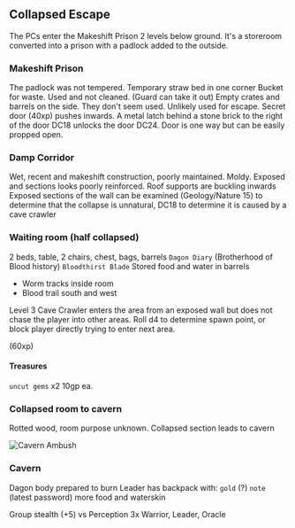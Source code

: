 ## Collapsed Escape

The PCs enter the Makeshift Prison 2 levels below ground.
It's a storeroom converted into a prison with a padlock added to the outside.

### Makeshift Prison
The padlock was not tempered.
Temporary straw bed in one corner
Bucket for waste. Used and not cleaned. (Guard can take it out)
Empty crates and barrels on the side. They don't seem used. Unlikely used for escape.
Secret door  (40xp) pushes inwards. A metal latch behind a stone brick to the right of the door DC18 unlocks the door DC24. Door is one way but can be easily propped open.

### Damp Corridor
Wet, recent and makeshift construction, poorly maintained.
Moldy. Exposed and sections looks poorly reinforced. Roof supports are buckling inwards
Exposed sections of the wall can be examined (Geology/Nature 15) to determine that the collapse is unnatural, DC18 to determine it is caused by a cave crawler

### Waiting room (half collapsed)
2 beds, table, 2 chairs, chest, bags, barrels
`Dagon Diary` (Brotherhood of Blood history)
`Bloodthirst Blade`
Stored food and water in barrels

- Worm tracks inside room
- Blood trail south and west


Level 3 Cave Crawler
enters the area from an exposed wall but does not chase the player into other areas.
Roll d4 to determine spawn point, or block player directly trying to enter next area.

(60xp)
#### Treasures
`uncut gems` x2 10gp ea.

### Collapsed room to cavern
Rotted wood, room purpose unknown. Collapsed section leads to cavern

![Cavern Ambush](battlemap-caverns.jpg)

### Cavern
Dagon body prepared to burn
Leader has backpack with:
`gold` (?)
`note` (latest password)
more food and waterskin

Group stealth (+5) vs Perception
3x Warrior, Leader, Oracle
